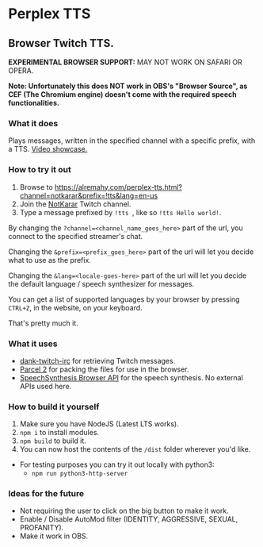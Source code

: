 # Perplex TTS
## Browser Twitch TTS.
**EXPERIMENTAL BROWSER SUPPORT:** MAY NOT WORK ON SAFARI OR OPERA.

**Note: Unfortunately this does NOT work in OBS's "Browser Source", as CEF (The Chromium engine) doesn't come with the required speech functionalities.**

### What it does
Plays messages, written in the specified channel with a specific prefix, with a TTS.
[Video showcase.](https://streamable.com/e4q6fp)

### How to try it out
  1. Browse to https://alremahy.com/perplex-tts.html?channel=notkarar&prefix=!tts&lang=en-us
  2. Join the [NotKarar](https://www.twitch.tv/notkarar) Twitch channel.
  3. Type a message prefixed by `!tts `, like so `!tts Hello world!`.

By changing the `?channel=<channel_name_goes_here>` part of the url, you connect to the specified streamer's chat.

Changing the `&prefix=<prefix_goes_here>` part of the url will let you decide what to use as the prefix.

Changing the `&lang=<locale-goes-here>` part of the url will let you decide the default language / speech synthesizer for messages.

You can get a list of supported languages by your browser by pressing `CTRL+Z`, in the website, on your keyboard.

That's pretty much it.

### What it uses
  * [dank-twitch-irc](https://github.com/robotty/dank-twitch-irc) for retrieving Twitch messages.
  * [Parcel 2](https://github.com/parcel-bundler/parcel/) for packing the files for use in the browser.
  * [SpeechSynthesis Browser API](https://developer.mozilla.org/en-US/docs/Web/API/Web_Speech_API/Using_the_Web_Speech_API#Speech_synthesis) for the speech synthesis. No external APIs used here.

### How to build it yourself
  1. Make sure you have NodeJS (Latest LTS works).
  2. `npm i` to install modules.
  3. `npm build` to build it.
  4. You can now host the contents of the `/dist` folder wherever you'd like.
  * For testing purposes you can try it out locally with python3:
    * `npm run python3-http-server`

### Ideas for the future
  * Not requiring the user to click on the big button to make it work.
  * Enable / Disable AutoMod filter (IDENTITY, AGGRESSIVE, SEXUAL, PROFANITY).
  * Make it work in OBS.
